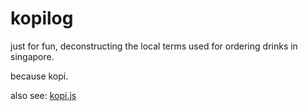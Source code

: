 # kopilog

just for fun, deconstructing the local terms used for ordering drinks in singapore.

because kopi.

also see: [kopi.js][1]

[1]:https://github.com/KopiJS/kopi.js
